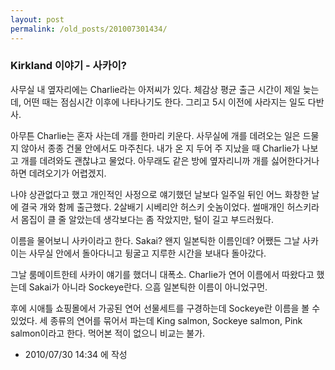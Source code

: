 ```yaml
---
layout: post
permalink: /old_posts/201007301434/
---
```


### Kirkland 이야기 - 사카이?

사무실 내 옆자리에는 Charlie라는 아저씨가 있다. 체감상 평균 출근 시간이 제일 늦는데, 어떤 때는 점심시간 이후에 나타나기도 한다. 그리고 5시 이전에 사라지는 일도 다반사.

아무튼 Charlie는 혼자 사는데 개를 한마리 키운다. 사무실에 개를 데려오는 일은 드물지 않아서 종종 건물 안에서도 마주친다. 내가 온 지 두어 주 지났을 때 Charlie가 나보고 개를 데려와도 괜찮냐고 물었다. 아무래도 같은 방에 옆자리니까 개를 싫어한다거나 하면 데려오기가 어렵겠지.

나야 상관없다고 했고 개인적인 사정으로 얘기했던 날보다 일주일 뒤인 어느 화창한 날에 결국 개와 함께 출근했다. 2살배기 시베리안 허스키 숫놈이었다. 썰매개인 허스키라서 몸집이 클 줄 알았는데 생각보다는 좀 작았지만, 털이 길고 부드러웠다.

이름을 물어보니 사카이라고 한다. Sakai? 왠지 일본틱한 이름인데? 어쨌든 그날 사카이는 사무실 안에서 돌아다니고 뒹굴고 지루한 시간을 보내다 돌아갔다.

그날 룸메이트한테 사카이 얘기를 했더니 대폭소. Charlie가 연어 이름에서 따왔다고 했는데 Sakai가 아니라 Sockeye란다. 으흠 일본틱한 이름이 아니었구먼.

후에 시애틀 쇼핑몰에서 가공된 연어 선물세트를 구경하는데 Sockeye란 이름을 볼 수 있었다. 세 종류의 연어를 묶어서 파는데 King salmon, Sockeye salmon, Pink salmon이라고 한다. 먹어본 적이 없으니 비교는 불가.




- 2010/07/30 14:34 에 작성
